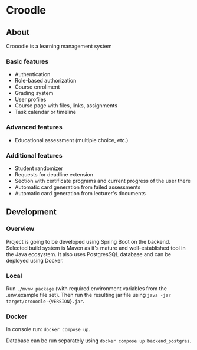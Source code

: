 # Croodle

## About
Crooodle is a learning management system

### Basic features
- Authentication
- Role-based authorization
- Course enrollment
- Grading system
- User profiles
- Course page with files, links, assignments
- Task calendar or timeline

### Advanced features
- Educational assessment (multiple choice, etc.)

### Additional features
- Student randomizer
- Requests for deadline extension
- Section with certificate programs and current progress of the user there
- Automatic card generation from failed assessments
- Automatic card generation from lecturer's documents

## Development

### Overview
Project is going to be developed using Spring Boot on the backend.
Selected build system is Maven as it's mature and well-established tool in the Java ecosystem.
It also uses PostgresSQL database and can be deployed using Docker.

### Local
Run `./mvnw package` (with required environment variables from the .env.example file set).
Then run the resulting jar file using `java -jar target/crooodle-{VERSION}.jar`.

### Docker
In console run:
`docker compose up`.

Database can be run separately using
`docker compose up backend_postgres`.
